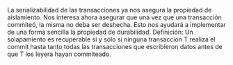La serializabilidad de las transacciones ya nos asegura la propiedad de aislamiento. 
Nos interesa ahora asegurar que una vez que una transacción commiteó, la misma no deba ser deshecha. Esto nos ayudará a implementar de una forma sencilla la propiedad de durabilidad.
Definición: Un solapamiento es recuperable si y sólo si ninguna transacción T realiza el commit hasta tanto todas las transacciones que escribieron datos antes de que T los leyera hayan commiteado.